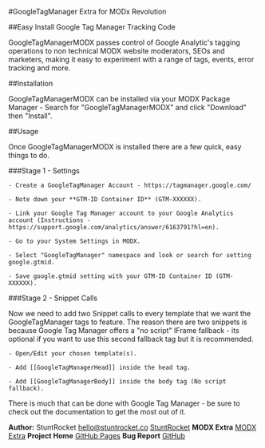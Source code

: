 #GoogleTagManager Extra for MODx Revolution

##Easy Install Google Tag Manager Tracking Code

GoogleTagManagerMODX passes control of Google Analytic's tagging operations to non technical MODX website moderators, SEOs and marketers, making it easy to experiment with a range of tags, events, error tracking and more.

##Installation

GoogleTagManagerMODX can be installed via your MODX Package Manager - Search for "GoogleTagManagerMODX" and click "Download" then "Install".

##Usage

Once GoogleTagManagerMODX is installed there are a few quick, easy things to do.

###Stage 1 - Settings

	- Create a GoogleTagManager Account - https://tagmanager.google.com/
	
	- Note down your **GTM-ID Container ID** (GTM-XXXXXX).
	
	- Link your Google Tag Manager account to your Google Analytics account (Instructions - https://support.google.com/analytics/answer/6163791?hl=en).
	
	- Go to your System Settings in MODX.
	
	- Select "GoogleTagManager" namespace and look or search for setting google.gtmid.
	
	- Save google.gtmid setting with your GTM-ID Container ID (GTM-XXXXXX).
	
###Stage 2 - Snippet Calls

Now we need to add two Snippet calls to every template that we want the GoogleTagManager tags to feature. The reason there are two snippets is because Google Tag Manager offers a "no script" IFrame fallback - its optional if you want to use this second fallback tag but it is recommended.

	- Open/Edit your chosen template(s).
	
	- Add [[GoogleTagManagerHead]] inside the head tag.
	
	- Add [[GoogleTagManagerBody]] inside the body tag (No script fallback).

There is much that can be done with Google Tag Manager - be sure to check out the documentation to get the most out of it.

**Author:** StuntRocket hello@stuntrocket.co [StuntRocket](https://stuntrocket.co)
**MODX Extra** [MODX Extra](https://modx.com/extras/package/googletagmanager)
**Project Home** [GitHub Pages](https://stuntrocket.github.io/GoogleTagManagerMODX/)
**Bug Report** [GitHub](https://github.com/stuntrocket/GoogleTagManagerMODX)




